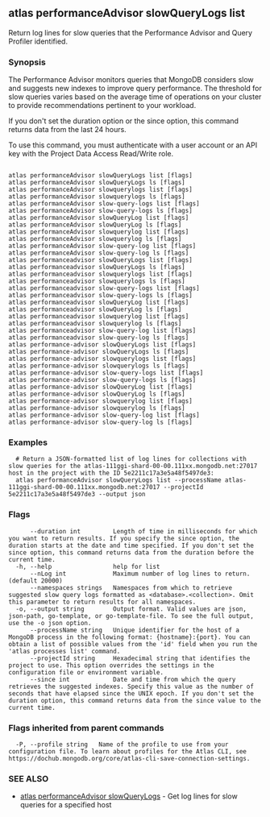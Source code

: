## atlas performanceAdvisor slowQueryLogs list

Return log lines for slow queries that the Performance Advisor and Query Profiler identified.


### Synopsis

The Performance Advisor monitors queries that MongoDB considers slow and suggests new indexes to improve query performance. The threshold for slow queries varies based on the average time of operations on your cluster to provide recommendations pertinent to your workload.
		
If you don't set the duration option or the since option, this command returns data from the last 24 hours.

To use this command, you must authenticate with a user account or an API key with the Project Data Access Read/Write role.



```

atlas performanceAdvisor slowQueryLogs list [flags]
atlas performanceAdvisor slowQueryLogs ls [flags]
atlas performanceAdvisor slowquerylogs list [flags]
atlas performanceAdvisor slowquerylogs ls [flags]
atlas performanceAdvisor slow-query-logs list [flags]
atlas performanceAdvisor slow-query-logs ls [flags]
atlas performanceAdvisor slowQueryLog list [flags]
atlas performanceAdvisor slowQueryLog ls [flags]
atlas performanceAdvisor slowquerylog list [flags]
atlas performanceAdvisor slowquerylog ls [flags]
atlas performanceAdvisor slow-query-log list [flags]
atlas performanceAdvisor slow-query-log ls [flags]
atlas performanceadvisor slowQueryLogs list [flags]
atlas performanceadvisor slowQueryLogs ls [flags]
atlas performanceadvisor slowquerylogs list [flags]
atlas performanceadvisor slowquerylogs ls [flags]
atlas performanceadvisor slow-query-logs list [flags]
atlas performanceadvisor slow-query-logs ls [flags]
atlas performanceadvisor slowQueryLog list [flags]
atlas performanceadvisor slowQueryLog ls [flags]
atlas performanceadvisor slowquerylog list [flags]
atlas performanceadvisor slowquerylog ls [flags]
atlas performanceadvisor slow-query-log list [flags]
atlas performanceadvisor slow-query-log ls [flags]
atlas performance-advisor slowQueryLogs list [flags]
atlas performance-advisor slowQueryLogs ls [flags]
atlas performance-advisor slowquerylogs list [flags]
atlas performance-advisor slowquerylogs ls [flags]
atlas performance-advisor slow-query-logs list [flags]
atlas performance-advisor slow-query-logs ls [flags]
atlas performance-advisor slowQueryLog list [flags]
atlas performance-advisor slowQueryLog ls [flags]
atlas performance-advisor slowquerylog list [flags]
atlas performance-advisor slowquerylog ls [flags]
atlas performance-advisor slow-query-log list [flags]
atlas performance-advisor slow-query-log ls [flags]
```

### Examples

```
  # Return a JSON-formatted list of log lines for collections with slow queries for the atlas-111ggi-shard-00-00.111xx.mongodb.net:27017 host in the project with the ID 5e2211c17a3e5a48f5497de3:
  atlas performanceAdvisor slowQueryLogs list --processName atlas-111ggi-shard-00-00.111xx.mongodb.net:27017 --projectId 5e2211c17a3e5a48f5497de3 --output json
```


### Flags

```
      --duration int         Length of time in milliseconds for which you want to return results. If you specify the since option, the duration starts at the date and time specified. If you don't set the since option, this command returns data from the duration before the current time.
  -h, --help                 help for list
      --nLog int             Maximum number of log lines to return. (default 20000)
      --namespaces strings   Namespaces from which to retrieve suggested slow query logs formatted as <database>.<collection>. Omit this parameter to return results for all namespaces.
  -o, --output string        Output format. Valid values are json, json-path, go-template, or go-template-file. To see the full output, use the -o json option.
      --processName string   Unique identifier for the host of a MongoDB process in the following format: {hostname}:{port}. You can obtain a list of possible values from the 'id' field when you run the 'atlas processes list' command.
      --projectId string     Hexadecimal string that identifies the project to use. This option overrides the settings in the configuration file or environment variable.
      --since int            Date and time from which the query retrieves the suggested indexes. Specify this value as the number of seconds that have elapsed since the UNIX epoch. If you don't set the duration option, this command returns data from the since value to the current time.

```


### Flags inherited from parent commands

```
  -P, --profile string   Name of the profile to use from your configuration file. To learn about profiles for the Atlas CLI, see https://dochub.mongodb.org/core/atlas-cli-save-connection-settings.

```

### SEE ALSO


* [atlas performanceAdvisor slowQueryLogs](atlas_performanceAdvisor_slowQueryLogs.md)	- Get log lines for slow queries for a specified host



